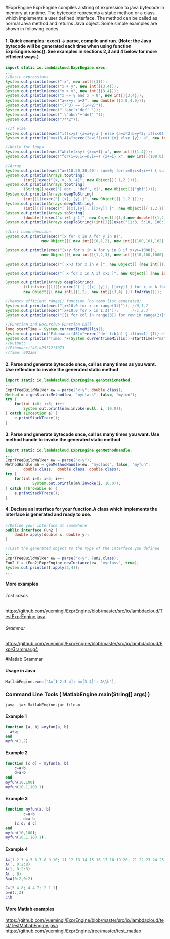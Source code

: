 #ExprEngine
ExprEngine compiles a string of expression to java bytecode in memory at runtime. The bytecode represents a static method or a class which implements a user defined interface. The method can be called as normal Java method and returns Java object. Some simple examples are shown in following codes.  

#### 1. Quick examples: exec() -> parse, compile and run. (Note: the Java bytecode will be generated each time when using function ExprEngine.exec(). See examples in sections 2,3 and 4 below for more efficient ways.)
```Java
import static io.lambdacloud.ExprEngine.exec;
...
//Basic expressions
System.out.println(exec("-x", new int[]{3}));
System.out.println(exec("x + y", new int[]{3,4}));
System.out.println(exec("x > y", new int[]{3,4}));
System.out.println(exec("x <= y and x > 0", new int[]{3,4}));
System.out.println(exec("a=x+y; a+2", new double[]{3.0,4.0}));
System.out.println(exec("(7^3) == (1<<2)"));
System.out.println(exec(" 'abc'+'def' "));
System.out.println(exec(" \"abc\"+'def' "));
System.out.println(exec("7**2"));

//If else 
System.out.println(exec("if(x>y) {a=x+y;a } else {a=x*2;b=y*3; if(x<0) {x-1} else {a+b} }", new double[]{3,4}));
System.out.println("max(3,4)="+exec("a=if(x>y) {x} else {y}; a", new int[]{3,4}));

//While for loops
System.out.println(exec("while(x<y) {x=x+1} x", new int[]{1,4}));
System.out.println(exec("for(i=0;i<=n;i++) {x+=i} x", new int[]{100,0}));

//Array
System.out.println(exec("a=[10,20,30,40]; sum=0; for(i=0;i<4;i++) { sum+=a[i] } sum"));
System.out.println(Arrays.toString(
		(int[])exec("[x, y, 3, 4]", new Object[]{ 1,2 })));
System.out.println(Arrays.toString(
		(String[])exec("['abc', 'def', x]", new Object[]{"ghi"})));
System.out.println(Arrays.deepToString(
		(int[][])exec("[ [x], [y] ]", new Object[]{ 1,2 })));
System.out.println(Arrays.deepToString(
		(int[][][])exec("[ [[x],[y]], [[x+y]] ]", new Object[]{ 1,2 })));
System.out.println(Arrays.toString(
		(double[])exec("x[i+1:j-1]", new Object[]{1,4,new double[]{1,2,3,4,5}})));
System.out.println(Arrays.deepToString((int[][])exec("[1:3, 5:10, 100:101]")));

//List comprehension
System.out.println(exec("[x for x in A for y in B]",
				new Object[]{ new int[]{0,1,2}, new int[]{100,101,102} }));

System.out.println(exec("[x+y for x in A for y in B if x+y>=1000]",
				new Object[]{ new int[]{1,2,3}, new int[]{10,100,1000} }));

System.out.println(exec("[ x>3 for x in A ]", new Object[] {new int[]{1,2,3,4,5,6}}));

System.out.println(exec("[ x for x in A if x>3 ]", new Object[] {new int[]{1,2,3,4,5,6}}));

System.out.println(Arrays.deepToString(
		((List<int[][][]>)exec("[ [ [[x],[y]], [[x+y]] ] for x in A for y in B]",
		new Object[]{ new int[]{1,2}, new int[]{3,4} })).toArray()));

//Memory efficient range() function (no temp list generated)
System.out.println(exec("[x+10.0 for x in range(3)]")); //0,1,2
System.out.println(exec("[x+10.0 for x in 1:3]"));      //1,2,3
System.out.println(exec("[[1 for col in range(3)] for row in range(2)]"));

//Function and Recursive Function Call
long startTime = System.currentTimeMillis();
System.out.println("Fibonacci(46)="+exec("def fib(n) { if(n<=1) {1L} else {fib(n-1)+fib(n-2)} } fib(46)"));
System.out.println("Time: "+(System.currentTimeMillis()-startTime)+"ms");
//Output:
//Fibonacci(46)=2971215073
//Time: 9022ms
```

####  2. Parse and generate bytecode once, call as many times as you want. Use reflection to invoke the generated static method

```Java
import static io.lambdacloud.ExprEngine.genStaticMethod;
...
ExprTreeBuildWalker ew = parse("x+y", double.class);
Method m = genStaticMethod(ew, "myclass", false, "myfun");
try {
	for(int i=0; i<5; i++)
		System.out.println(m.invoke(null, i, 10.0));
} catch (Exception e) {
	e.printStackTrace();
}

```
	
#### 3. Parse and generate bytecode once, call as many times you want. Use method handle to invoke the generated static method
```Java
import static io.lambdacloud.ExprEngine.genMethodHandle;
...
ExprTreeBuildWalker ew = parse("x+y");
MethodHandle mh = genMethodHandle(ew, "myclass", false, "myfun", 
		double.class,  double.class, double.class);
try {
	for(int i=0; i<5; i++)
			System.out.println(mh.invoke(i, 10.0));
} catch (Throwable e) {
	e.printStackTrace();
}
```

#### 4. Declare an interface for your function.A class which implements the interface is generated and ready to use.
```Java
//Define your interface at somewhere
public interface Fun2 {
	double apply(double x, double y);
}

//Cast the generated object to the type of the interface you defined
...
ExprTreeBuildWalker ew = parse("x+y", Fun2.class);
Fun2 f = (Fun2)ExprEngine.newInstance(ew, "myclass", true);
System.out.println(f.apply(3,4));
...

```

#### More examples
###### Test cases
https://github.com/yuemingl/ExprEngine/blob/master/src/io/lambdacloud/TestExprEngine.java
###### Grammar
https://github.com/yuemingl/ExprEngine/blob/master/src/io/lambdacloud/ExprGrammar.g4

#Matlab Grammar
#### Usage in Java
```java
MatlabEngine.exec("A=[1 2;3 4]; b=[3 4]'; A\\b");
```
### Command Line Tools ( MatlabEngine.main(String[] args) )
```shell
java -jar MatlabEngine.jar file.m
```
#### Example 1
```matlab
function [a, b] =myfun(a, b)
  a+b;
end
myfun(1,2)
```
#### Example 2
```matlab
function [c d] = myfun(a, b)
	c=a+b
	d=a-b
end
myfun(10,100)
myfun(10.1,100.1)
```
#### Example 3
```matlab
function myfun(a, b)
        c=a+b
        d=a-b
	[c d; d c]
end
myfun(10,100);
myfun(10.1,100.1);
```
#### Example 4
```matlab
A=[1 2 3 4 5 6 7 8 9 10; 11 12 13 14 15 16 17 18 19 20; 21 22 23 24 25 26 27 28 29 30]
A(:, 0:2:8)
A(1, 0:2:8)
A(:, 9)
B=A(0:2,0:2)

C=[5 4 8; 4 4 7; 2 1 1]
b=A(:,3)
C\b

```
#### More Matlab examples
https://github.com/yuemingl/ExprEngine/blob/master/src/io/lambdacloud/test/TestMatlabEngine.java
https://github.com/yuemingl/ExprEngine/tree/master/test_matlab

